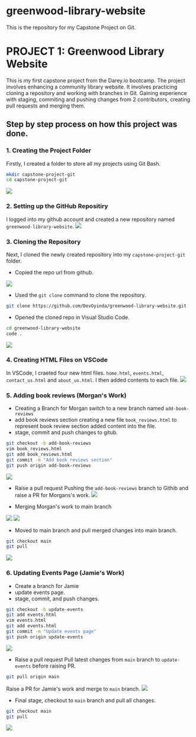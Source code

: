 # greenwood-library-website
This is the repository for my Capstone Project on Git.

# PROJECT 1: Greenwood Library Website

This is my first capstone project from the Darey.io bootcamp. The project involves enhancing a community library website. 
It involves practicing cloning a repository and working with branches in Git. Gaining experience with staging, commiting and pushing changes from 2 contributors, creating pull requests and merging them.

## Step by step process on how this project was done.

### 1. Creating the Project Folder
Firstly, I created a folder to store all my projects using Git Bash.

```bash
mkdir capstone-project-git
cd capstone-project-git 
```
![](./images/created_folder.png)

### 2. Setting up the GitHub Repositiry
I logged into my github account and created a new repository named `greenwood-library-website`.
![](./images/create_repo.png)

### 3. Cloning the Repository 
Next, I cloned the newly created repository into my `capstone-project-git` folder.

* Copied the repo url from github.

![](./images/git_repo_url.png)

* Used the `git clone` command to clone the repository.
```bash
git clone https://github.com/DevOyinda/greenwood-library-website.git
```

* Opened the cloned repo in Visual Studio Code.
```bash 
cd greenwood-library-website
code .
```
![](./images/git%20cloning_vscode.png)

### 4. Creating HTML Files on VSCode
In VSCode, I craeted four new html files. `home.html`, `events.html`, `contact_us.html` and `about_us.html`. I then added contents to each file.
![](./images/creating_files.png)

### 5. Adding book reviews (Morgan's Work)
* Creating a Branch for Morgan
switch to a new branch named `add-book-reviews`
* add book reviews section
creating a new file `book_reviews.html` to represent book review section
added content into the file.
* stage, commit and push changes to gitub.
```bash
git checkout -b add-book-reviews
vim book_reviews.html
git add book_reviews.html
git commit -m "Add book reviews section"
git push origin add-book-reviews
```
![](./images/add-book-reviews.png)


* Raise a pull request
Pushing the `add-book-reviews` branch to Githib and raise a PR for Morgans's work.
![](./images/Create-PR.png)

* Merging Morgan's work to main branch

![](./images/merging-PR_book.png)
![](./images/merged_PR_book.png)

* Moved to main branch and pull merged changes into main branch.
```bash
git checkout main
git pull
```
![](./images/checkout_main.png)


### 6. Updating Events Page (Jamie's Work)
* Create a branch for Jamie
* update events page.
* stage, commit, and push changes.
```bash
git checkout -b update-events
git add events.html
vim events.html
git add events.html
git commit -m "Update events page"
git push origin update-events
```
![](./images/add-update-events.png)

* Raise a pull request 
Pull latest changes from `main` branch to `update-events` before raising PR.
```bash 
git pull origin main
```
Raise a PR for Jamie's work and merge to `main` branch.
![](./images/merged_PR_events.png)


* Final stage, checkout to `main` branch and pull all changes.
```bash
git checkout main
git pull
```

![](./images/final%20stage.png)

